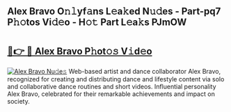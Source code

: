 ## Alex Bravo O𝚗𝚕yf𝚊ns L𝚎a𝚔ed N𝚞𝚍es - Part-pq7 P𝚑𝚘tos Vi𝚍𝚎o - H𝚘𝚝 Part L𝚎a𝚔s PJmOW

# <h2><a href="http://kf8on1l.oniu.top/?m=Alex+Bravo">🔗👉 🔴 Alex Bravo P𝚑ot𝚘𝚜 V𝚒d𝚎o</a></h2>

[![Alex Bravo Nu𝚍e𝚜](https://i.imgur.com/0qMVB7G.gif)](http://kf8on1l.oniu.top/?m=Alex+Bravo)
Web-based artist and dance collaborator Alex Bravo, recognized for creating and distributing dance and lifestyle content via solo and collaborative dance routines and short videos. Influential personality Alex Bravo, celebrated for their remarkable achievements and impact on society.  
